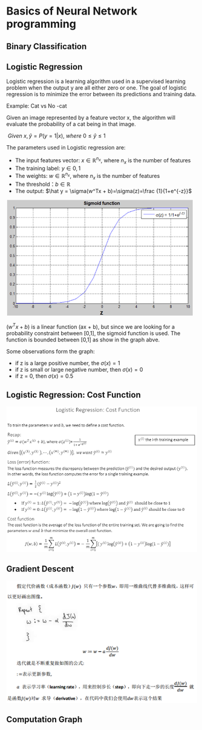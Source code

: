 # Basics of Neural Network programming  

## Binary Classification  

## Logistic Regression

Logistic regression is a learning algorithm used in a supervised learning problem when the output y are all either zero or one. The goal of logistic regression is to minimize the error between its predictions and training data.

Example: Cat vs No -cat

Given an image represented by a feature vector x, the algorithm will evaluate the probability of a cat being in that image.

​                   $Given\ x, \hat y =P(y=1|x), \ where \ 0\le\hat y \le 1$

The parameters used in Logistic regression are:

- The input features vector: $x\in \mathbb R^{n_x}$, where  $n_x$ is the number of features
- The training label: $y \in 0,1$
- The weights: $w\in \mathbb R^{n_x}$, where  $n_x$ is the number of features
- The threshold：$b \in \mathbb R$
- The output: $\hat y = \sigma(w^Tx + b)=\sigma(z)=\frac {1}{1+e^{-z}}$

![SigmoidFunction](.\images\SigmoidFunction.PNG)

$(w^Tx + b)$ is a linear function (ax + b), but since we are looking for a probability constraint between [0,1], the sigmoid function is used. The function is bounded between [0,1] as show in the graph abve.

Some observations form the graph:

- if z is a large positive number, the $\sigma(x)=1$
- if z is small or large negative number, then $\sigma(x)=0$
- if z = 0, then $\sigma(x)=0.5$

## Logistic Regression: Cost Function

![](.\images\LogisticRegression-CostFunction.PNG)

## Gradient Descent  

![GradienDescent](.\images\GradienDescent.PNG)

## Computation Graph  

